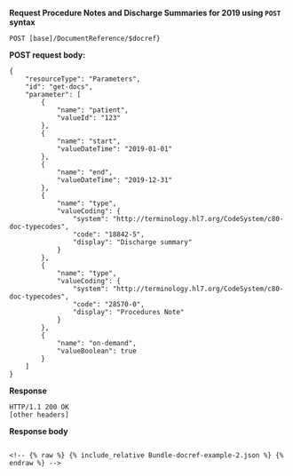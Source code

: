 
<!-- includes/docref-example2 -->
<!-- Example 2: Request Procedure Notes and Discharge Summaries for 2019 -->


**Request Procedure Notes and Discharge Summaries for 2019 using `POST` syntax**

`POST [base]/DocumentReference/$docref}`

**POST request body:**

~~~
{
    "resourceType": "Parameters",
    "id": "get-docs",
    "parameter": [
        {
            "name": "patient",
            "valueId": "123"
        },
        {
            "name": "start",
            "valueDateTime": "2019-01-01"
        },
        {
            "name": "end",
            "valueDateTime": "2019-12-31"
        },
        {
            "name": "type",
            "valueCoding": {
                "system": "http://terminology.hl7.org/CodeSystem/c80-doc-typecodes",
                "code": "18842-5",
                "display": "Discharge summary"
            }
        },
        {
            "name": "type",
            "valueCoding": {
                "system": "http://terminology.hl7.org/CodeSystem/c80-doc-typecodes",
                "code": "28570-0",
                "display": "Procedures Note"
            }
        },
        {
            "name": "on-demand",
            "valueBoolean": true
        }
    ]
}
~~~

**Response**

~~~
HTTP/1.1 200 OK
[other headers]
~~~

**Response body**

~~~

<!-- {% raw %} {% include_relative Bundle-docref-example-2.json %} {% endraw %} -->

~~~
